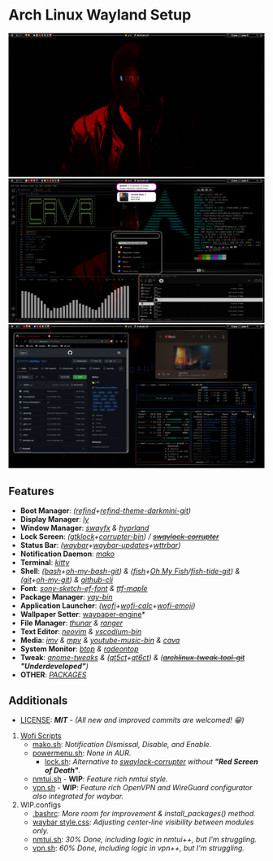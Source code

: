 # Arch Linux Wayland Setup
<img src="Pictures/Screenshots/.1.png">
<img src="Pictures/Screenshots/.2.png">
<img src="Pictures/Screenshots/.3.png">

## Features
- **Boot Manager**: *([refind](https://www.rodsbooks.com/refind)+[refind-theme-darkmini-git](https://github.com/LightAir/darkmini))*
- **Display Manager**: *[ly](https://github.com/fairyglade/ly)*
- **Window Manager**: *[swayfx](https://github.com/WillPower3309/swayfx) & [hyprland](https://github.com/hyprwm/Hyprland)*
- **Lock Screen**: *([gtklock](https://github.com/jovanlanik/gtklock)+[corrupter-bin](https://github.com/r00tman/corrupter)) / ~~[swaylock-corrupter](https://github.com/r00tman/corrupter)~~*
- **Status Bar**: *([waybar](https://github.com/Alexays/Waybar)+[waybar-updates](https://github.com/L11R/waybar-updates)+[wttrbar](https://github.com/bjesus/wttrbar))*
- **Notification Daemon**: *[mako](https://github.com/emersion/mako)*
- **Terminal**: *[kitty](https://github.com/kovidgoyal/kitty)*
- **Shell**: *([bash](https://git.savannah.gnu.org/cgit/bash.git)+[oh-my-bash-git](https://github.com/ohmybash/oh-my-bash)) & ([fish](https://github.com/fish-shell/fish-shell)+[Oh My Fish](https://github.com/oh-my-fish/oh-my-fish)/[fish-tide-git](https://github.com/IlanCosman/tide)) & ([git](https://github.com/git/git)+[oh-my-git](https://github.com/arialdomartini/oh-my-git)) & [github-cli](https://github.com/cli/cli)*
- **Font**: *[sony-sketch-ef-font](http://www.ffonts.net/Sony-Sketch-EF.font) & [ttf-maple](https://github.com/subframe7536/maple-font)*
- **Package Manager**: *[yay-bin](https://github.com/Jguer/yay)*
- **Application Launcher**: *([wofi](https://hg.sr.ht/~scoopta/wofi)+[wofi-calc](https://github.com/Zeioth/wofi-calc.git)+[wofi-emoji](https://github.com/Zeioth/wofi-emoji))*
- **Wallpaper Setter**: [waypaper-engine](https://github.com/0bCdian/Waypaper-Engine)*
- **File Manager**: *[thunar](https://docs.xfce.org/xfce/thunar/start) & [ranger](https://github.com/ranger/ranger)*
- **Text Editor**: *[neovim](https://github.com/neovim/neovim) & [vscodium-bin](https://github.com/VSCodium/vscodium)*
- **Media**: *[imv](https://sr.ht/~exec64/imv/) & [mpv](https://github.com/mpv-player/mpv) & [youtube-music-bin](https://github.com/th-ch/youtube-music) & [cava](https://github.com/karlstav/cava)*
- **System Monitor**: *[btop](https://github.com/aristocratos/btop) & [radeontop](https://github.com/clbr/radeontop)*
- **Tweak**: *[gnome-tweaks](https://gitlab.gnome.org/GNOME/gnome-tweaks) & ([qt5ct](https://qt5ct.sourceforge.io/)+[qt6ct](https://github.com/trialuser02/qt6ct)) & (~~[archlinux-tweak-tool-git](https://github.com/arcolinux/archlinux-tweak-tool)~~ ***"Underdeveloped"***)*
- **OTHER**: *[PACKAGES](PACKAGES)*

## Additionals
- [LICENSE](LICENSE): ***MIT** - (All new and improved commits are welcomed! 😁)*
1. [Wofi Scripts](.config/wofi/scripts)
   - [mako.sh](.config/wofi/scripts/mako.sh): *Notification Dismissal, Disable, and Enable.*
   - [powermenu.sh](.config/wofi/scripts/powermenu.sh): *None in AUR.*
     - [lock.sh](.config/wofi/scripts/lock.sh): *Alternative to [swaylock-corrupter](https://github.com/r00tman/corrupter) without **"Red Screen of Death"**.*
   - [nmtui.sh](.config/wofi/scripts/nmtui.sh) - **WIP**: *Feature rich nmtui style.*
   - [vpn.sh](.config/wofi/scripts/vpn.sh) - **WIP**: *Feature rich OpenVPN and WireGuard configurator also integrated for waybar.*
2. WIP.configs
   - [.bashrc](.bashrc): *More room for improvement & install_packages() method.*
   - [waybar style.css](.config/waybar/style.css): *Adjusting center-line visibility between modules only.*
   - [nmtui.sh](.config/wofi/scripts/nmtui.sh): *30% Done, including logic in nmtui++, but I'm struggling.*
   - [vpn.sh](.config/wofi/scripts/vpn.sh): *60% Done, including logic in vpn++, but I'm struggling.*
